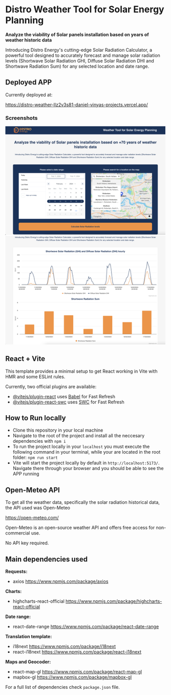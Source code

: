 # Distro Weather Tool for Solar Energy Planning 

**Analyze the viability of Solar panels installation based on years of weather historic data**

Introducing Distro Energy's cutting-edge Solar Radiation Calculator, a powerful tool designed to accurately forecast and manage solar radiation levels (Shortwave Solar Radiation GHI, Diffuse Solar Radiation DHI and Shortwave Radiation Sum) for any selected location and date range.

## Deployed APP
Currently deployed at:

https://distro-weather-llz2v3s81-daniel-vinyas-projects.vercel.app/

### Screenshots
<img src="./screenshots/Screenshot%202024-03-01%20at%2007.15.21.png" alt="drawing" width="500"/>
<img src="./screenshots/Screenshot 2024-03-01 at 07.16.47.png" alt="drawing" width="500"/>

## React + Vite
This template provides a minimal setup to get React working in Vite with HMR and some ESLint rules.

Currently, two official plugins are available:

- [@vitejs/plugin-react](https://github.com/vitejs/vite-plugin-react/blob/main/packages/plugin-react/README.md) uses [Babel](https://babeljs.io/) for Fast Refresh
- [@vitejs/plugin-react-swc](https://github.com/vitejs/vite-plugin-react-swc) uses [SWC](https://swc.rs/) for Fast Refresh

## How to Run locally
- Clone this repository in your local machine
- Navigate to the root of the project and install all the neccesary dependencies with `npm i`
- To run the project locally in your `localhost` you must execute the following command in your terminal, while your are located in the root folder: `npm run start`
- Vite will start the project locally by default in `http://localhost:5173/`. Navigate there through your browser and you should be able to see the APP running

## Open-Meteo API
To get all the weather data, specifically the solar radiation historical data, the API used was Open-Meteo 

https://open-meteo.com/

Open-Meteo is an open-source weather API and offers free access for non-commercial use. 

No API key required.

## Main dependencies used
**Requests:**
- axios https://www.npmjs.com/package/axios

**Charts:**
- highcharts-react-official https://www.npmjs.com/package/highcharts-react-official

**Date range:**
- react-date-range https://www.npmjs.com/package/react-date-range

**Translation template:**
- i18next https://www.npmjs.com/package/i18next
- react-i18next https://www.npmjs.com/package/react-i18next

**Maps and Geocoder:**
- react-map-gl https://www.npmjs.com/package/react-map-gl
- mapbox-gl https://www.npmjs.com/package/mapbox-gl

For a full list of dependencies check `package.json` file.

